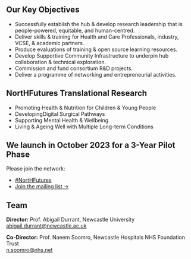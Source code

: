 ## Our Key Objectives

- Successfully establish the hub & develop research leadership that is people-powered, equitable, and human-centred.
- Deliver skills & training for Health and Care Professionals, industry, VCSE, & academic partners.
- Produce evaluations of training & open source learning resources.
- Develop Supportive Community Infrastructure to underpin hub collaboration & technical exploration.
- Commission and fund consortium R&D projects.
- Deliver a programme of networking and entrepreneurial activities.

## NortHFutures Translational Research

- Promoting Health & Nutrition for Children & Young People
- DevelopingDigital Surgical Pathways
- Supporting Mental Health & Wellbeing
- Living & Ageing Well with Multiple Long-term Conditions

## We launch in October 2023 for a 3-Year Pilot Phase

Please join the network:

- [#NortHFutures](https://twitter.com/search?q=%23NortHFutures&src=typeahead_click)
- [Join the mailing list →](https://forms.office.com/e/0djkzsL44a)

## Team

**Director:** Prof. Abigail Durrant, Newcastle University
<br />
[abigail.durrant@newcastle.ac.uk](mailto:abigail.durrant@newcastle.ac.uk)

**Co-Director:** Prof. Naeem Soomro, Newcastle Hospitals NHS Foundation
Trust
<br />
[n.soomro@nhs.net](mailto:n.soomro@nhs.net)
